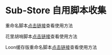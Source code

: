 # Sub-Store 自用脚本收集

重命名脚本[点击链接](https://github.com/Moli-X/Resources/raw/main/Sub-Store/Script/Rename.js)查看使用方法

花里胡哨脚本[点击链接](https://github.com/Moli-X/Resources/raw/main/Sub-Store/Script/fancy-characters.js)查看使用方法

Loon缓存版重命名脚本[点击链接](https://github.com/Moli-X/Resources/blob/main/Sub-Store/Script/NodeRename.js)查看使用方法



